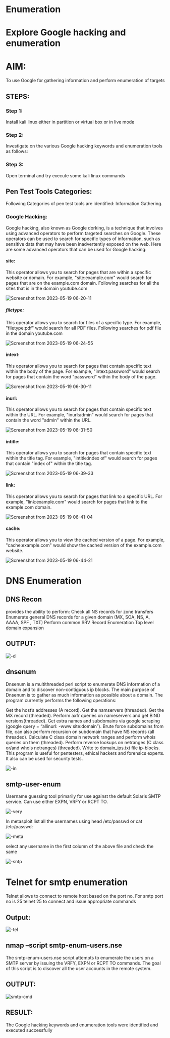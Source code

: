 # Enumeration

# Explore Google hacking and enumeration 

# AIM:

To use Google for gathering information and perform enumeration of targets

## STEPS:

### Step 1:

Install kali linux either in partition or virtual box or in live mode

### Step 2:

Investigate on the various Google hacking keywords and enumeration tools as follows:


### Step 3:
Open terminal and try execute some kali linux commands

## Pen Test Tools Categories:  

Following Categories of pen test tools are identified:
Information Gathering.

### Google Hacking:

Google hacking, also known as Google dorking, is a technique that involves using advanced operators to perform targeted searches on Google. These operators can be used to search for specific types of information, such as sensitive data that may have been inadvertently exposed on the web. Here are some advanced operators that can be used for Google hacking:

#### site: 
This operator allows you to search for pages that are within a specific website or domain. For example, "site:example.com" would search for pages that are on the example.com domain.
Following searches for all the sites that is in the domain youtube.com

![Screenshot from 2023-05-19 06-20-11](https://github.com/A-Thiyagarajan/Enumeration/assets/118707693/d0ee0a18-5466-4890-b856-6b6b5d4c90bb)





##### filetype: 
This operator allows you to search for files of a specific type. For example, "filetype:pdf" would search for all PDF files.
Following searches for pdf file in the domain youtube.com


![Screenshot from 2023-05-19 06-24-55](https://github.com/A-Thiyagarajan/Enumeration/assets/118707693/f1d252cf-b572-4806-9f38-8bc11c07e0f0)




#### intext: 
This operator allows you to search for pages that contain specific text within the body of the page. For example, "intext:password" would search for pages that contain the word "password" within the body of the page.



![Screenshot from 2023-05-19 06-30-11](https://github.com/A-Thiyagarajan/Enumeration/assets/118707693/ac90bd1e-0b2d-4fee-a6af-1d7a5829e103)



#### inurl: 
This operator allows you to search for pages that contain specific text within the URL. For example, "inurl:admin" would search for pages that contain the word "admin" within the URL.

![Screenshot from 2023-05-19 06-31-50](https://github.com/A-Thiyagarajan/Enumeration/assets/118707693/4a68f26c-41da-4e81-a3a7-9bc83c3344e8)



#### intitle: 
This operator allows you to search for pages that contain specific text within the title tag. For example, "intitle:index of" would search for pages that contain "index of" within the title tag.


![Screenshot from 2023-05-19 06-39-33](https://github.com/A-Thiyagarajan/Enumeration/assets/118707693/b749a39a-ebae-4e03-9a75-43ba98beb18a)





#### link:
This operator allows you to search for pages that link to a specific URL. For example, "link:example.com" would search for pages that link to the example.com domain.


![Screenshot from 2023-05-19 06-41-04](https://github.com/A-Thiyagarajan/Enumeration/assets/118707693/e7524e6d-ccb0-4b3a-b8f6-250cd841747a)




#### cache: 
This operator allows you to view the cached version of a page. For example, "cache:example.com" would show the cached version of the example.com website.

 
![Screenshot from 2023-05-19 06-44-21](https://github.com/A-Thiyagarajan/Enumeration/assets/118707693/1b274012-225e-4153-b4f6-ccc1fd307cde)

# DNS Enumeration

## DNS Recon
provides the ability to perform:
Check all NS records for zone transfers
Enumerate general DNS records for a given domain (MX, SOA, NS, A, AAAA, SPF , TXT)
Perform common SRV Record Enumeration
Top level domain expansion
## OUTPUT:



![-d](https://github.com/A-Thiyagarajan/Enumeration/assets/118707693/e27b6257-4d38-4365-a04f-6bd71610632a)




## dnsenum
Dnsenum is a multithreaded perl script to enumerate DNS information of a domain and to discover non-contiguous ip blocks. The main purpose of Dnsenum is to gather as much information as possible about a domain. The program currently performs the following operations:

Get the host’s addresses (A record).
Get the namservers (threaded).
Get the MX record (threaded).
Perform axfr queries on nameservers and get BIND versions(threaded).
Get extra names and subdomains via google scraping (google query = “allinurl: -www site:domain”).
Brute force subdomains from file, can also perform recursion on subdomain that have NS records (all threaded).
Calculate C class domain network ranges and perform whois queries on them (threaded).
Perform reverse lookups on netranges (C class or/and whois netranges) (threaded).
Write to domain_ips.txt file ip-blocks.
This program is useful for pentesters, ethical hackers and forensics experts. It also can be used for security tests.

![-in](https://github.com/A-Thiyagarajan/Enumeration/assets/118707693/795c489d-ba57-4e77-9791-49c71fc3f4d3)




## smtp-user-enum
Username guessing tool primarily for use against the default Solaris SMTP service. Can use either EXPN, VRFY or RCPT TO.

![-very](https://github.com/A-Thiyagarajan/Enumeration/assets/118707693/c41be6f0-d0d4-40eb-9074-136cabe5c74b)


In metasploit list all the usernames using head /etc/passwd or cat /etc/passwd:


![-meta](https://github.com/A-Thiyagarajan/Enumeration/assets/118707693/ba786664-2105-44aa-ab07-465057083629)


select any username in the first column of the above file and check the same

![-sntp](https://github.com/A-Thiyagarajan/Enumeration/assets/118707693/ad0d26fe-7a60-4604-be93-1bf950d88646)



# Telnet for smtp enumeration
Telnet allows to connect to remote host based on the port no. For smtp port no is 25
telnet <host address> 25 to connect
and issue appropriate commands
  
## Output:
  
  ![-tel](https://github.com/A-Thiyagarajan/Enumeration/assets/118707693/4fd9ca59-abdf-43bc-917c-71e2c7e4351d)


## nmap –script smtp-enum-users.nse <hostname>

The smtp-enum-users.nse script attempts to enumerate the users on a SMTP server by issuing the VRFY, EXPN or RCPT TO commands. The goal of this script is to discover all the user accounts in the remote system.


## OUTPUT:

![smtp-cmd](https://github.com/A-Thiyagarajan/Enumeration/assets/118707693/9ca27cef-c123-4ab2-b4b1-13e67d6e6d19)

## RESULT:
The Google hacking keywords and enumeration tools were identified and executed successfully
